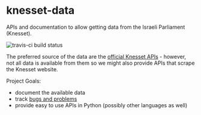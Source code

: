 # knesset-data
APIs and documentation to allow getting data from the Israeli Parliament (Knesset).

![travis-ci build status](https://travis-ci.org/hasadna/knesset-data.svg)

The preferred source of the data are the [official Knesset APIs](http://online.knesset.gov.il/WsinternetSps/KnessetDataService/) - however, not all data is available from them so we might also provide APIs that scrape the Knesset website.

Project Goals:

* document the available data
* track [bugs and problems](https://github.com/hasadna/knesset-dataservice/issues)
* provide easy to use APIs in Python (possibly other languages as well)
